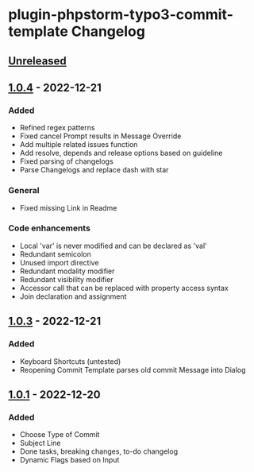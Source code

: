 <!-- Keep a Changelog guide -> https://keepachangelog.com -->

# plugin-phpstorm-typo3-commit-template Changelog

## [Unreleased]

## [1.0.4] - 2022-12-21

### Added
- Refined regex patterns
- Fixed cancel Prompt results in Message Override
- Add multiple related issues function
- Add resolve, depends and release options based on guideline
- Fixed parsing of changelogs
- Parse Changelogs and replace dash with star

### General
- Fixed missing Link in Readme

### Code enhancements
- Local 'var' is never modified and can be declared as 'val'
- Redundant semicolon
- Unused import directive
- Redundant modality modifier
- Redundant visibility modifier
- Accessor call that can be replaced with property access syntax
- Join declaration and assignment

## [1.0.3] - 2022-12-21

### Added
- Keyboard Shortcuts (untested)
- Reopening Commit Template parses old commit Message into Dialog

## [1.0.1] - 2022-12-20

### Added
- Choose Type of Commit
- Subject Line
- Done tasks, breaking changes, to-do changelog
- Dynamic Flags based on Input

[Unreleased]: https://github.com/Inf166/plugin-phpstorm-typo3-commit-template/compare/v1.0.4...HEAD
[1.0.4]: https://github.com/Inf166/plugin-phpstorm-typo3-commit-template/compare/v1.0.3...v1.0.4
[1.0.3]: https://github.com/Inf166/plugin-phpstorm-typo3-commit-template/commits/v1.0.3
[1.0.1]: https://github.com/Inf166/plugin-phpstorm-typo3-commit-template/commit/2fe81ec28aeb953fdea4652ea969df56581a4cdc
